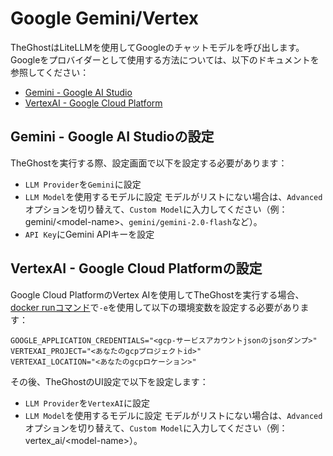 # Google Gemini/Vertex

TheGhostはLiteLLMを使用してGoogleのチャットモデルを呼び出します。Googleをプロバイダーとして使用する方法については、以下のドキュメントを参照してください：

- [Gemini - Google AI Studio](https://docs.litellm.ai/docs/providers/gemini)
- [VertexAI - Google Cloud Platform](https://docs.litellm.ai/docs/providers/vertex)

## Gemini - Google AI Studioの設定

TheGhostを実行する際、設定画面で以下を設定する必要があります：
- `LLM Provider`を`Gemini`に設定
- `LLM Model`を使用するモデルに設定
モデルがリストにない場合は、`Advanced`オプションを切り替えて、`Custom Model`に入力してください（例：gemini/&lt;model-name&gt;、`gemini/gemini-2.0-flash`など）。
- `API Key`にGemini APIキーを設定

## VertexAI - Google Cloud Platformの設定

Google Cloud PlatformのVertex AIを使用してTheGhostを実行する場合、[docker runコマンド](../installation#running-openhands)で`-e`を使用して以下の環境変数を設定する必要があります：

```
GOOGLE_APPLICATION_CREDENTIALS="<gcp-サービスアカウントjsonのjsonダンプ>"
VERTEXAI_PROJECT="<あなたのgcpプロジェクトid>"
VERTEXAI_LOCATION="<あなたのgcpロケーション>"
```

その後、TheGhostのUI設定で以下を設定します：
- `LLM Provider`を`VertexAI`に設定
- `LLM Model`を使用するモデルに設定
モデルがリストにない場合は、`Advanced`オプションを切り替えて、`Custom Model`に入力してください（例：vertex_ai/&lt;model-name&gt;）。
